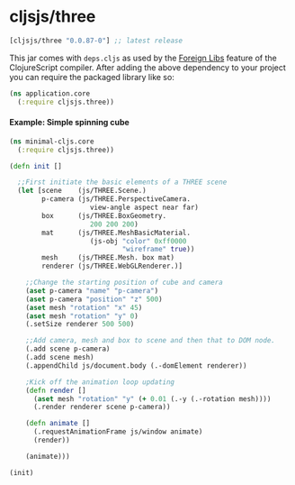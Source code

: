 # cljsjs/three

[](dependency)
```clojure
[cljsjs/three "0.0.87-0"] ;; latest release
```
[](/dependency)

This jar comes with `deps.cljs` as used by the [Foreign Libs][flibs] feature
of the ClojureScript compiler. After adding the above dependency to your project
you can require the packaged library like so:

```clojure
(ns application.core
  (:require cljsjs.three))
```

[flibs]: https://clojurescript.org/reference/packaging-foreign-deps

#### Example: Simple spinning cube
```clojure
(ns minimal-cljs.core
  (:require cljsjs.three))

(defn init []

  ;;First initiate the basic elements of a THREE scene
  (let [scene    (js/THREE.Scene.)
        p-camera (js/THREE.PerspectiveCamera.
                    view-angle aspect near far)
        box      (js/THREE.BoxGeometry.
                    200 200 200)
        mat      (js/THREE.MeshBasicMaterial.
                    (js-obj "color" 0xff0000
                            "wireframe" true))
        mesh     (js/THREE.Mesh. box mat)
        renderer (js/THREE.WebGLRenderer.)]

    ;;Change the starting position of cube and camera
    (aset p-camera "name" "p-camera")
    (aset p-camera "position" "z" 500)
    (aset mesh "rotation" "x" 45)
    (aset mesh "rotation" "y" 0)
    (.setSize renderer 500 500)

    ;;Add camera, mesh and box to scene and then that to DOM node.
    (.add scene p-camera)
    (.add scene mesh)
    (.appendChild js/document.body (.-domElement renderer))

    ;Kick off the animation loop updating
    (defn render []
      (aset mesh "rotation" "y" (+ 0.01 (.-y (.-rotation mesh))))
      (.render renderer scene p-camera))

    (defn animate []
      (.requestAnimationFrame js/window animate)
      (render))

    (animate)))

(init)
```

